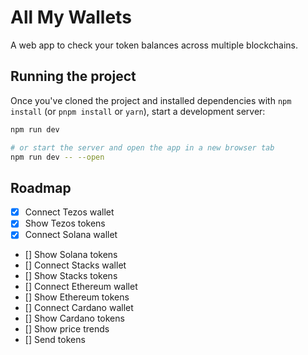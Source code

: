 # All My Wallets

A web app to check your token balances across multiple blockchains.

## Running the project

Once you've cloned the project and installed dependencies with `npm install` (or `pnpm install` or `yarn`), start a development server:

```bash
npm run dev

# or start the server and open the app in a new browser tab
npm run dev -- --open
```

## Roadmap

- [x] Connect Tezos wallet
- [x] Show Tezos tokens
- [x] Connect Solana wallet
- [] Show Solana tokens
- [] Connect Stacks wallet
- [] Show Stacks tokens
- [] Connect Ethereum wallet
- [] Show Ethereum tokens
- [] Connect Cardano wallet
- [] Show Cardano tokens
- [] Show price trends
- [] Send tokens
